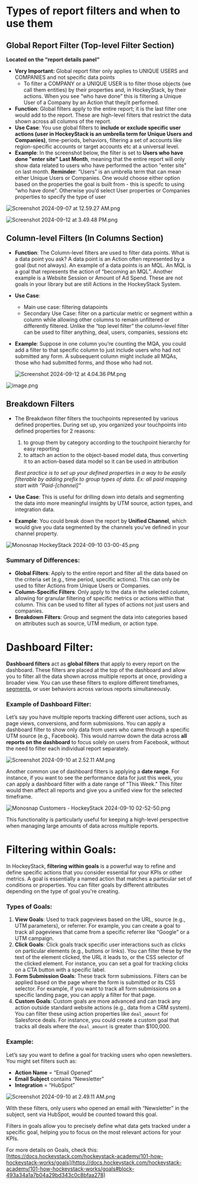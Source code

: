 # Types of report filters and when to use them

## Global Report **Filter (Top-level Filter Section)**

**Located on the “report details panel”**

- **Very Important:** Global report filter only applies to UNIQUE USERS and COMPANIES and not specific data points
    - To filter a COMPANY or a UNIQUE USER is to filter those objects (we call them entities) by their properties and, in HockeyStack, by their actions. When you see “who have done” this is filtering a Unique User of a Company by an Action that they/it performed.
- **Function**: Global filters apply to the entire report; it is the last filter one would add to the report. These are high-level filters that restrict the data shown across all columns of the report.
- **Use Case**: You use global filters to **include or exclude specific user actions (user in HockeyStack is an umbrella term for Unique Users and Companies)**, time-periods, behaviors, filtering a set of accounts like region-specific accounts or target accounts etc at a universal level.
- **Example**: In the screenshot below, the filter is set to **Users who have done "enter site" Last Month**, meaning that the entire report will only show data related to users who have performed the action "enter site" on last month. **Reminder**: “Users” is an umbrella term that can mean either Unique Users or Companies. One would choose either option based on the properties the goal is built from - this is specifc to using “who have done”.
Otherwise you’d select User properties or Companies properties to specify the type of user

![Screenshot 2024-09-07 at 12.59.27 AM.png](Types%20of%20report%20filters%20and%20when%20to%20use%20them%20a04a4b437a5d4ef3a1ac347806eb4a63/Screenshot_2024-09-07_at_12.59.27_AM.png)

![Screenshot 2024-09-12 at 3.49.48 PM.png](Types%20of%20report%20filters%20and%20when%20to%20use%20them%20a04a4b437a5d4ef3a1ac347806eb4a63/Screenshot_2024-09-12_at_3.49.48_PM.png)

## **Column-level Filters (In Columns Section)**

- **Function**:  The Column-level filters are used to filter data points. What is a data point you ask? A data point is an Action often represented by a goal (but not always). An example of a data points is an MQL. An MQL is a goal that represents the action of “becoming an MQL”. Another example is a Website Session or Amount of Ad Spend. These are not goals in your library but are still Actions in the HockeyStack System.
- **Use Case**:
    - Main use case: filtering datapoints
    - Secondary Use Case: filter on a particular metric or segment within a column while allowing other columns to remain unfiltered or differently filtered. Unlike the “top level filter” the column-level filter can be used to filter anything, deal, users, companies, sessions etc
- **Example**: Suppose in one column you’re counting the MQA, you could add a filter to that specific column to just include users who had not submitted any form. A subsequent column might include all MQAs, those who had submitted forms, and those who had not.
    
    ![Screenshot 2024-09-12 at 4.04.36 PM.png](Types%20of%20report%20filters%20and%20when%20to%20use%20them%20a04a4b437a5d4ef3a1ac347806eb4a63/Screenshot_2024-09-12_at_4.04.36_PM.png)
    

![image.png](Types%20of%20report%20filters%20and%20when%20to%20use%20them%20a04a4b437a5d4ef3a1ac347806eb4a63/image.png)

## **Breakdown Filters**

- The Breakdwon filter filters the touchpoints represented by various defined properties. During set up, you organized your touchpoints into defined properties for 2 reasons:
    1. to group them by category according to the touchpoint hierarchy for easy reporting 
    2. to attach an action to the object-based model data, thus converting it to an action-based data model so it can be used in attribution
    
    *Best practice is to set up your defined properties in a way to be easily filterable by adding prefix to group types of data. Ex: all paid mapping start with “Paid-[channel]”*
    
- **Use Case**: This is useful for drilling down into details and segmenting the data into more meaningful insights by UTM source, action types, and integration data.
- **Example**: You could break down the report by **Unified Channel**, which would give you data segmented by the channels you’ve defined in your channel property.

![Monosnap HockeyStack 2024-09-10 03-00-45.png](Types%20of%20report%20filters%20and%20when%20to%20use%20them%20a04a4b437a5d4ef3a1ac347806eb4a63/Monosnap_HockeyStack_2024-09-10_03-00-45.png)

### Summary of Differences:

- **Global Filters**: Apply to the entire report and filter all the data based on the criteria set (e.g., time period, specific actions). This can only be used to filter Actions from Unique Users or Companies.
- **Column-Specific Filters**: Only apply to the data in the selected column, allowing for granular filtering of specific metrics or actions within that column. This can be used to filter all types of actions not just users and companies.
- **Breakdown Filters**: Group and segment the data into categories based on attributes such as source, UTM medium, or action type.

# Dashboard Filter:

**Dashboard filters** act as **global filters** that apply to every report on the dashboard. These filters are placed at the top of the dashboard and allow you to filter all the data shown across multiple reports at once, providing a broader view. You can use these filters to explore different timeframes, [segments](https://docs.hockeystack.com/segments), or user behaviors across various reports simultaneously.

### Example of Dashboard Filter:

Let’s say you have multiple reports tracking different user actions, such as page views, conversions, and form submissions. You can apply a dashboard filter to show only data from users who came through a specific UTM source (e.g., Facebook). This would narrow down the data across **all reports on the dashboard** to focus solely on users from Facebook, without the need to filter each individual report separately.

![Screenshot 2024-09-10 at 2.52.11 AM.png](Types%20of%20report%20filters%20and%20when%20to%20use%20them%20a04a4b437a5d4ef3a1ac347806eb4a63/Screenshot_2024-09-10_at_2.52.11_AM.png)

Another common use of dashboard filters is applying a **date range**. For instance, if you want to see the performance data for just this week, you can apply a dashboard filter with a date range of "This Week." This filter would then affect all reports and give you a unified view for the selected timeframe.

![Monosnap Customers - HockeyStack 2024-09-10 02-52-50.png](Types%20of%20report%20filters%20and%20when%20to%20use%20them%20a04a4b437a5d4ef3a1ac347806eb4a63/Monosnap_Customers_-_HockeyStack_2024-09-10_02-52-50.png)

This functionality is particularly useful for keeping a high-level perspective when managing large amounts of data across multiple reports.

# Filtering within Goals:

In HockeyStack, **filtering within goals** is a powerful way to refine and define specific actions that you consider essential for your KPIs or other metrics. A goal is essentially a named action that matches a particular set of conditions or properties. You can filter goals by different attributes depending on the type of goal you're creating.

### Types of Goals:

1. **View Goals**: Used to track pageviews based on the URL, source (e.g., UTM parameters), or referrer. For example, you can create a goal to track all pageviews that came from a specific referrer like “Google” or a UTM campaign.
2. **Click Goals**: Click goals track specific user interactions such as clicks on particular elements (e.g., buttons or links). You can filter these by the text of the element clicked, the URL it leads to, or the CSS selector of the clicked element. For instance, you can set a goal for tracking clicks on a CTA button with a specific label.
3. **Form Submission Goals**: These track form submissions. Filters can be applied based on the page where the form is submitted or its CSS selector. For example, if you want to track all form submissions on a specific landing page, you can apply a filter for that page.
4. **Custom Goals**: Custom goals are more advanced and can track any action outside standard website actions (e.g., data from a CRM system). You can filter these using action properties like `deal_amount` for Salesforce deals. For instance, you could create a custom goal that tracks all deals where the `deal_amount` is greater than $100,000.

### Example:

Let’s say you want to define a goal for tracking users who open newsletters. You might set filters such as:

- **Action Name** = “Email Opened”
- **Email Subject** contains “Newsletter”
- **Integration** = “HubSpot”

![Screenshot 2024-09-10 at 2.49.11 AM.png](Types%20of%20report%20filters%20and%20when%20to%20use%20them%20a04a4b437a5d4ef3a1ac347806eb4a63/Screenshot_2024-09-10_at_2.49.11_AM.png)

With these filters, only users who opened an email with “Newsletter” in the subject, sent via HubSpot, would be counted toward this goal.

Filters in goals allow you to precisely define what data gets tracked under a specific goal, helping you to focus on the most relevant actions for your KPIs.

For more details on Goals, check this: [https://docs.hockeystack.com/hockeystack-academy/101-how-hockeystack-works/goals](https://docs.hockeystack.com/hockeystack-academy/101-how-hockeystack-works/goals#block-493a34a1a7b04a29bd343c0c8bfaa278)